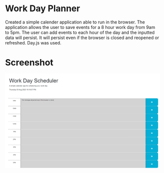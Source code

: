 # Work Day Planner
Created a simple calender application able to run in the browser.
The application allows the user to save events for a 8 hour work day from 9am to 5pm. The user can add events to each hour of the day and the inputted data will persist. It will persist even if the browser is closed and reopened or refreshed.
Day.js was used.
# Screenshot 
![Alt text](image.png)

